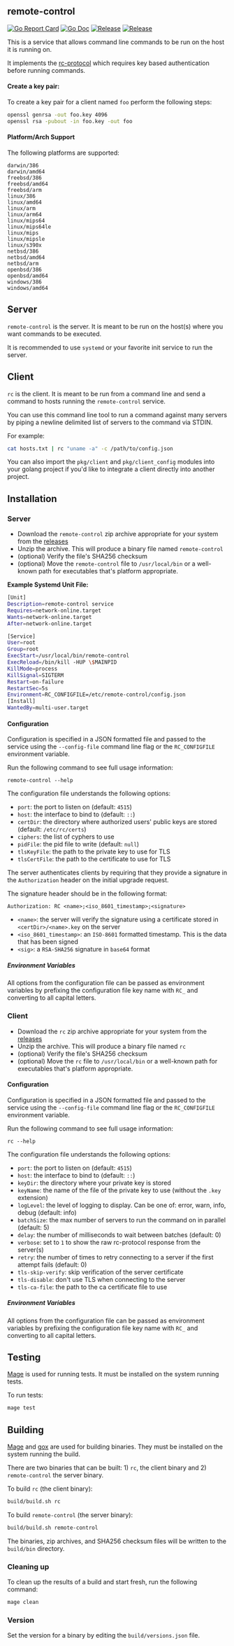 remote-control
-------------------
[![Go Report Card](https://goreportcard.com/badge/github.com/cthayer/remote-control?style=flat-square)](https://goreportcard.com/report/github.com/cthayer/remote-control)
[![Go Doc](https://img.shields.io/badge/godoc-reference-blue.svg?style=flat-square)](http://godoc.org/github.com/cthayer/remote-control)
[![Release](https://img.shields.io/badge/dynamic/json?color=blue&label=release&prefix=v&query=%24%5B%27remote-control%27%5D&suffix=-remote-control&url=https%3A%2F%2Fraw.githubusercontent.com%2Fcthayer%2Fremote-control%2Fmaster%2Fbuild%2Fversions.json)](https://github.com/cthayer/remote-control/releases/latest)
[![Release](https://img.shields.io/badge/dynamic/json?color=blue&label=release&prefix=v&query=%24.rc&suffix=-rc&url=https%3A%2F%2Fraw.githubusercontent.com%2Fcthayer%2Fremote-control%2Fmaster%2Fbuild%2Fversions.json)](https://github.com/cthayer/remote-control/releases/latest)

This is a service that allows command line commands to be run on the host it is running on.

It implements the [rc-protocol](https://github.com/cthayer/go-rc-protocol) which requires key based authentication before running commands.

#### Create a key pair:

To create a key pair for a client named `foo` perform the following steps:

```bash
openssl genrsa -out foo.key 4096
openssl rsa -pubout -in foo.key -out foo
```

#### Platform/Arch Support

The following platforms are supported:

```text
darwin/386
darwin/amd64
freebsd/386
freebsd/amd64
freebsd/arm
linux/386
linux/amd64
linux/arm
linux/arm64
linux/mips64
linux/mips64le
linux/mips
linux/mipsle
linux/s390x
netbsd/386
netbsd/amd64
netbsd/arm
openbsd/386
openbsd/amd64
windows/386
windows/amd64
```

Server
-------------------

`remote-control` is the server.  It is meant to be run on the host(s) where you want commands to be executed.

It is recommended to use `systemd` or your favorite init service to run the server.

Client
-------------------

`rc` is the client.  It is meant to be run from a command line and send a command to hosts running the `remote-control` service.

You can use this command line tool to run a command against many servers by piping a newline delimited list of servers to the command via STDIN.

For example:
```bash
cat hosts.txt | rc "uname -a" -c /path/to/config.json
```

You can also import the `pkg/client` and `pkg/client_config` modules into your golang project if you'd like to integrate a client directly into another project.

Installation
-------------------

### Server

* Download the `remote-control` zip archive appropriate for your system from the [releases](https://github.com/cthayer/remote-control/releases)
* Unzip the archive.  This will produce a binary file named `remote-control`
* (optional) Verify the file's SHA256 checksum
* (optional) Move the `remote-control` file to `/usr/local/bin` or a well-known path for executables that's platform appropriate.

**Example Systemd Unit File:**

```bash
[Unit]
Description=remote-control service
Requires=network-online.target
Wants=network-online.target
After=network-online.target

[Service]
User=root
Group=root
ExecStart=/usr/local/bin/remote-control
ExecReload=/bin/kill -HUP \$MAINPID
KillMode=process
KillSignal=SIGTERM
Restart=on-failure
RestartSec=5s
Environment=RC_CONFIGFILE=/etc/remote-control/config.json
[Install]
WantedBy=multi-user.target
```

#### Configuration

Configuration is specified in a JSON formatted file and passed to the service using the `--config-file` command line flag or the `RC_CONFIGFILE` environment variable.

Run the following command to see full usage information:
```
remote-control --help
```

The configuration file understands the following options:

* `port`: the port to listen on (default: `4515`)
* `host`: the interface to bind to (default: `::`)
* `certDir`: the directory where authorized users' public keys are stored (default: `/etc/rc/certs`)
* `ciphers`: the list of cyphers to use
* `pidFile`: the pid file to write (default: `null`)
* `tlsKeyFile`: the path to the private key to use for TLS
* `tlsCertFile`: the path to the certificate to use for TLS

The server authenticates clients by requiring that they provide a signature in the `Authorization` header on the initial upgrade request.

The signature header should be in the following format:

`Authorization: RC <name>;<iso_8601_timestamp>;<signature>`

* `<name>`: the server will verify the signature using a certificate stored in `<certDir>/<name>.key` on the server
* `<iso_8601_timestamp>`: an `ISO-8601` formatted timestamp.  This is the data that has been signed
* `<sig>`: a `RSA-SHA256` signature in `base64` format

##### Environment Variables

All options from the configuration file can be passed as environment variables by prefixing the configuration file key name with `RC_` and converting to all capital letters.

### Client

* Download the `rc` zip archive appropriate for your system from the [releases](https://github.com/cthayer/remote-control/releases)
* Unzip the archive.  This will produce a binary file named `rc`
* (optional) Verify the file's SHA256 checksum
* (optional) Move the `rc` file to `/usr/local/bin` or a well-known path for executables that's platform appropriate.

#### Configuration

Configuration is specified in a JSON formatted file and passed to the service using the `--config-file` command line flag or the `RC_CONFIGFILE` environment variable.

Run the following command to see full usage information:
```
rc --help
```

The configuration file understands the following options:

* `port`: the port to listen on (default: `4515`)
* `host`: the interface to bind to (default: `::`)
* `keyDir`: the directory where your private key is stored
* `keyName`: the name of the file of the private key to use (without the `.key` extension)
* `logLevel`: the level of logging to display.  Can be one of: error, warn, info, debug (default: info)
* `batchSize`: the max number of servers to run the command on in parallel (default: 5)
* `delay`: the number of milliseconds to wait between batches (default: 0)
* `verbose`: set to `1` to show the raw rc-protocol response from the server(s)
* `retry`: the number of times to retry connecting to a server if the first attempt fails (default: 0)
* `tls-skip-verify`: skip verification of the server certificate
* `tls-disable`: don't use TLS when connecting to the server
* `tls-ca-file`: the path to the ca certificate file to use

##### Environment Variables

All options from the configuration file can be passed as environment variables by prefixing the configuration file key name with `RC_` and converting to all capital letters.

Testing
-------------------

[Mage](https://magefile.org/) is used for running tests.  It must be installed on the system running tests.

To run tests:
```bash
mage test
```

Building
-------------------

[Mage](https://magefile.org/) and [gox](https://github.com/mitchellh/gox) are used for building binaries.  They must be installed on the system running the build.

There are two binaries that can be built: 1) `rc`, the client binary and 2) `remote-control` the server binary.

To build `rc` (the client binary):
```bash
build/build.sh rc
```

To build `remote-control` (the server binary):
```bash
build/build.sh remote-control
```

The binaries, zip archives, and SHA256 checksum files will be written to the `build/bin` directory.

### Cleaning up

To clean up the results of a build and start fresh, run the following command:

```bash
mage clean
```

### Version

Set the version for a binary by editing the `build/versions.json` file.
